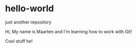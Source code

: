 # hello-world
just another repository

Hi, My name is Maarten and I'm learning how to work with Git!

Cool stuff he!

